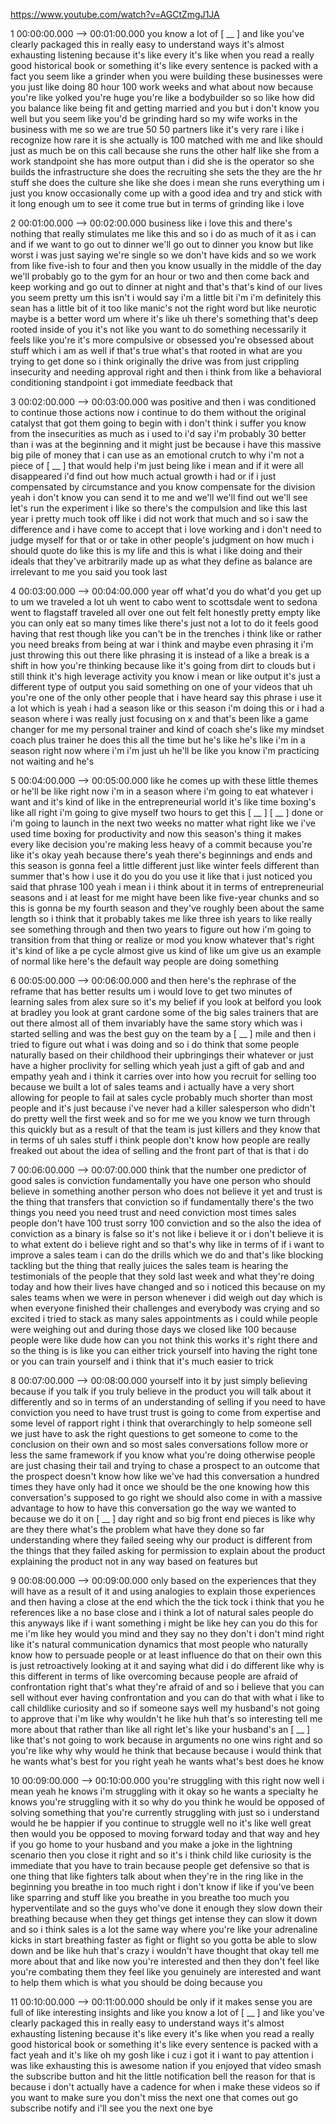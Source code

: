 https://www.youtube.com/watch?v=AGCtZmgJ1JA

1 00:00:00.000 --\> 00:01:00.000 you know a lot of \[ \_\_ \] and like
you've clearly packaged this in really easy to understand ways it's
almost exhausting listening because it's like every it's like when you
read a really good historical book or something it's like every sentence
is packed with a fact you seem like a grinder when you were building
these businesses were you just like doing 80 hour 100 work weeks and
what about now because you're like yolked you're huge you're like a
bodybuilder so so like how did you balance like being fit and getting
married and you but i don't know you well but you seem like you'd be
grinding hard so my wife works in the business with me so we are true 50
50 partners like it's very rare i like i recognize how rare it is she
actually is 100 matched with me and like should just as much be on this
call because she runs the other half like she from a work standpoint she
has more output than i did she is the operator so she builds the
infrastructure she does the recruiting she sets the they are the hr
stuff she does the culture she like she does i mean she runs everything
um i just you know occasionally come up with a good idea and try and
stick with it long enough um to see it come true but in terms of
grinding like i love

2 00:01:00.000 --\> 00:02:00.000 business like i love this and there's
nothing that really stimulates me like this and so i do as much of it as
i can and if we want to go out to dinner we'll go out to dinner you know
but like worst i was just saying we're single so we don't have kids and
so we work from like five-ish to four and then you know usually in the
middle of the day we'll probably go to the gym for an hour or two and
then come back and keep working and go out to dinner at night and that's
that's kind of our lives you seem pretty um this isn't i would say i'm a
little bit i'm i'm definitely this sean has a little bit of it too like
manic's not the right word but like neurotic maybe is a better word um
where it's like uh there's something that's deep rooted inside of you
it's not like you want to do something necessarily it feels like you're
it's more compulsive or obsessed you're obsessed about stuff which i am
as well if that's true what's that rooted in what are you trying to get
done so i think originally the drive was from just crippling insecurity
and needing approval right and then i think from like a behavioral
conditioning standpoint i got immediate feedback that

3 00:02:00.000 --\> 00:03:00.000 was positive and then i was conditioned
to continue those actions now i continue to do them without the original
catalyst that got them going to begin with i don't think i suffer you
know from the insecurities as much as i used to i'd say i'm probably 30
better than i was at the beginning and it might just be because i have
this massive big pile of money that i can use as an emotional crutch to
why i'm not a piece of \[ \_\_ \] that would help i'm just being like i
mean and if it were all disappeared i'd find out how much actual growth
i had or if i just compensated by circumstance and you know compensate
for the division yeah i don't know you can send it to me and we'll we'll
find out we'll see let's run the experiment i like so there's the
compulsion and like this last year i pretty much took off like i did not
work that much and so i saw the difference and i have come to accept
that i love working and i don't need to judge myself for that or or take
in other people's judgment on how much i should quote do like this is my
life and this is what i like doing and their ideals that they've
arbitrarily made up as what they define as balance are irrelevant to me
you said you took last

4 00:03:00.000 --\> 00:04:00.000 year off what'd you do what'd you get
up to um we traveled a lot uh went to cabo went to scottsdale went to
sedona went to flagstaff traveled all over one out felt felt honestly
pretty empty like you can only eat so many times like there's just not a
lot to do it feels good having that rest though like you can't be in the
trenches i think like or rather you need breaks from being at war i
think and maybe even phrasing it i'm just throwing this out there like
phrasing it is instead of a like a break is a shift in how you're
thinking because like it's going from dirt to clouds but i still think
it's high leverage activity you know i mean or like output it's just a
different type of output you said something on one of your videos that
uh you're one of the only other people that i have heard say this phrase
i use it a lot which is yeah i had a season like or this season i'm
doing this or i had a season where i was really just focusing on x and
that's been like a game changer for me my personal trainer and kind of
coach she's like my mindset coach plus trainer he does this all the time
but he's like he's like i'm in a season right now where i'm i'm just uh
he'll be like you know i'm practicing not waiting and he's

5 00:04:00.000 --\> 00:05:00.000 like he comes up with these little
themes or he'll be like right now i'm in a season where i'm going to eat
whatever i want and it's kind of like in the entrepreneurial world it's
like time boxing's like all right i'm going to give myself two hours to
get this \[ \_\_ \] \[ \_\_ \] done or i'm going to launch in the next
two weeks no matter what right like we i've used time boxing for
productivity and now this season's thing it makes every like decision
you're making less heavy of a commit because you're like it's okay yeah
because there's yeah there's beginnings and ends and this season is
gonna feel a little different just like winter feels different than
summer that's how i use it do you do you use it like that i just noticed
you said that phrase 100 yeah i mean i i think about it in terms of
entrepreneurial seasons and i at least for me might have been like
five-year chunks and so this is gonna be my fourth season and they've
roughly been about the same length so i think that it probably takes me
like three ish years to like really see something through and then two
years to figure out how i'm going to transition from that thing or
realize or mod you know whatever that's right it's kind of like a pe
cycle almost give us kind of like um give us an example of normal like
here's the default way people are doing something

6 00:05:00.000 --\> 00:06:00.000 and then here's the rephrase of the
reframe that has better results um i would love to get two minutes of
learning sales from alex sure so it's my belief if you look at belford
you look at bradley you look at grant cardone some of the big sales
trainers that are out there almost all of them invariably have the same
story which was i started selling and was the best guy on the team by a
\[ \_\_ \] mile and then i tried to figure out what i was doing and so i
do think that some people naturally based on their childhood their
upbringings their whatever or just have a higher proclivity for selling
which yeah just a gift of gab and and empathy yeah and i think it
carries over into how you recruit for selling too because we built a lot
of sales teams and i actually have a very short allowing for people to
fail at sales cycle probably much shorter than most people and it's just
because i've never had a killer salesperson who didn't do pretty well
the first week and so for me we you know we turn through this quickly
but as a result of that the team is just killers and they know that in
terms of uh sales stuff i think people don't know how people are really
freaked out about the idea of selling and the front part of that is that
i do

7 00:06:00.000 --\> 00:07:00.000 think that the number one predictor of
good sales is conviction fundamentally you have one person who should
believe in something another person who does not believe it yet and
trust is the thing that transfers that conviction so if fundamentally
there's the two things you need you need trust and need conviction most
times sales people don't have 100 trust sorry 100 conviction and so the
also the idea of conviction as a binary is false so it's not like i
believe it or i don't believe it is to what extent do i believe right
and so that's why like in terms of if i want to improve a sales team i
can do the drills which we do and that's like blocking tackling but the
thing that really juices the sales team is hearing the testimonials of
the people that they sold last week and what they're doing today and how
their lives have changed and so i noticed this because on my sales teams
when we were in person whenever i did weigh out day which is when
everyone finished their challenges and everybody was crying and so
excited i tried to stack as many sales appointments as i could while
people were weighing out and during those days we closed like 100
because people were like dude how can you not think this works it's
right there and so the thing is is like you can either trick yourself
into having the right tone or you can train yourself and i think that
it's much easier to trick

8 00:07:00.000 --\> 00:08:00.000 yourself into it by just simply
believing because if you talk if you truly believe in the product you
will talk about it differently and so in terms of an understanding of
selling if you need to have conviction you need to have trust trust is
going to come from expertise and some level of rapport right i think
that overarchingly to help someone sell we just have to ask the right
questions to get someone to come to the conclusion on their own and so
most sales conversations follow more or less the same framework if you
know what you're doing otherwise people are just chasing their tail and
trying to chase a prospect to an outcome that the prospect doesn't know
how like we've had this conversation a hundred times they have only had
it once we should be the one knowing how this conversation's supposed to
go right we should also come in with a massive advantage to how to have
this conversation go the way we wanted to because we do it on \[ \_\_ \]
day right and so big front end pieces is like why are they there what's
the problem what have they done so far understanding where they failed
seeing why our product is different from the things that they failed
asking for permission to explain about the product explaining the
product not in any way based on features but

9 00:08:00.000 --\> 00:09:00.000 only based on the experiences that they
will have as a result of it and using analogies to explain those
experiences and then having a close at the end which the the tick tock i
think that you he references like a no base close and i think a lot of
natural sales people do this anyways like if i want something i might be
like hey can you do this for me i'm like hey would you mind and they say
no they don't i don't mind right like it's natural communication
dynamics that most people who naturally know how to persuade people or
at least influence do that on their own this is just retroactively
looking at it and saying what did i do different like why is this
different in terms of like overcoming because people are afraid of
confrontation right that's what they're afraid of and so i believe that
you can sell without ever having confrontation and you can do that with
what i like to call childlike curiosity and so if someone says well my
husband's not going to approve that i'm like why wouldn't he like huh
that's so interesting tell me more about that rather than like all right
let's like your husband's an \[ \_\_ \] like that's not going to work
because in arguments no one wins right and so you're like why why would
he think that because because i would think that he wants what's best
for you right yeah he wants what's best does he know

10 00:09:00.000 --\> 00:10:00.000 you're struggling with this right now
well i mean yeah he knows i'm struggling with it okay so he wants a
specialty he knows you're struggling with it so why do you think he
would be opposed of solving something that you're currently struggling
with just so i understand would he be happier if you continue to
struggle well no it's like well great then would you be opposed to
moving forward today and that way and hey if you go home to your husband
and you make a joke in the lightning scenario then you close it right
and so it's i think child like curiosity is the immediate that you have
to train because people get defensive so that is one thing that like
fighters talk about when they're in the ring like in the beginning you
breathe in too much right i don't know if like if you've been like
sparring and stuff like you breathe in you breathe too much you
hyperventilate and so the guys who've done it enough they slow down
their breathing because when they get things get intense they can slow
it down and so i think sales is a lot the same way where you're like
your adrenaline kicks in start breathing faster as fight or flight so
you gotta be able to slow down and be like huh that's crazy i wouldn't
have thought that okay tell me more about that and like now you're
interested and then they don't feel like you're combating them they feel
like you genuinely are interested and want to help them which is what
you should be doing because you

11 00:10:00.000 --\> 00:11:00.000 should be only if it makes sense you
are full of like interesting insights and like you know a lot of \[ \_\_
\] and like you've clearly packaged this in really easy to understand
ways it's almost exhausting listening because it's like every it's like
when you read a really good historical book or something it's like every
sentence is packed with a fact yeah and it's like oh my gosh like i cuz
i got it i want to pay attention i was like exhausting this is awesome
nation if you enjoyed that video smash the subscribe button and hit the
little notification bell the reason for that is because i don't actually
have a cadence for when i make these videos so if you want to make sure
you don't miss the next one that comes out go subscribe notify and i'll
see you the next one bye
